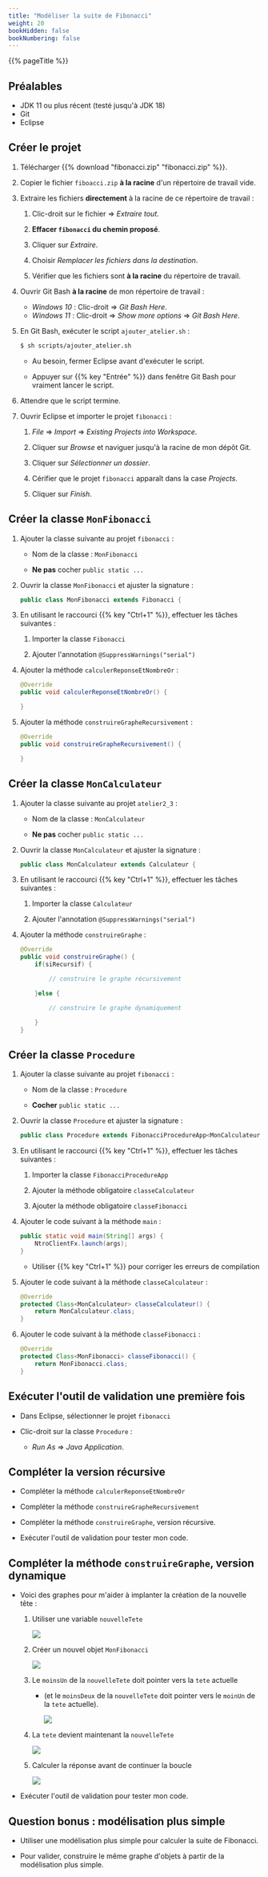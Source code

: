 ```yaml
---
title: "Modéliser la suite de Fibonacci"
weight: 20
bookHidden: false
bookNumbering: false
---
```


{{% pageTitle %}}

## Préalables

* JDK 11 ou plus récent (testé jusqu'à JDK 18)
* Git
* Eclipse

## Créer le projet

1. Télécharger {{% download "fibonacci.zip" "fibonacci.zip" %}}.

1. Copier le fichier `fiboacci.zip` **à la racine** d'un répertoire de travail vide.

1. Extraire les fichiers **directement** à la racine de ce répertoire de travail&nbsp;:

    1. Clic-droit sur le fichier => *Extraire tout*.

    1. **Effacer `fibonacci` du chemin proposé**.

    1. Cliquer sur *Extraire*.

    1. Choisir *Remplacer les fichiers dans la destination*.

    1. Vérifier que les fichiers sont **à la racine** du répertoire de travail.


1. Ouvrir Git Bash **à la racine** de mon répertoire de travail&nbsp;:

    * *Windows 10*&nbsp;: Clic-droit => *Git Bash Here*.
    * *Windows 11*&nbsp;: Clic-droit => *Show more options* => *Git Bash Here*.

1. En Git Bash, exécuter le script `ajouter_atelier.sh`&nbsp;:

    ```bash
    $ sh scripts/ajouter_atelier.sh
    ```

    * Au besoin, fermer Eclipse avant d'exécuter le script.

    * Appuyer sur {{% key "Entrée" %}} dans fenêtre Git Bash pour vraiment lancer le script.


1. Attendre que le script termine.

1. Ouvrir Eclipse et importer le projet `fibonacci`&nbsp;:

    1. *File* => *Import* => *Existing Projects into Workspace*.

    1. Cliquer sur *Browse* et naviguer jusqu'à la racine de mon dépôt Git.

    1. Cliquer sur *Sélectionner un dossier*.

    1. Cérifier que le projet `fibonacci` apparaît dans la case *Projects*.

    1. Cliquer sur *Finish*.


## Créer la classe `MonFibonacci`

1. Ajouter la classe suivante au projet `fibonacci`&nbsp;:

    * Nom de la classe&nbsp;: `MonFibonacci`

    * **Ne pas** cocher `public static ...`

1. Ouvrir la classe `MonFibonacci` et ajuster la signature&nbsp;:

    ```java
    public class MonFibonacci extends Fibonacci {
    ```

1. En utilisant le raccourci {{% key "Ctrl+1" %}}, effectuer les tâches suivantes&nbsp;:

    1. Importer la classe `Fibonacci`

    1. Ajouter l'annotation `@SuppressWarnings("serial")`

1. Ajouter la méthode `calculerReponseEtNombreOr`&nbsp;:

    ```java
    @Override
    public void calculerReponseEtNombreOr() {

    }
    ```

1. Ajouter la méthode `construireGrapheRecursivement`&nbsp;:

    ```java
    @Override
    public void construireGrapheRecursivement() {

    }
    ```

## Créer la classe `MonCalculateur`

1. Ajouter la classe suivante au projet `atelier2_3`&nbsp;:

    * Nom de la classe&nbsp;: `MonCalculateur`

    * **Ne pas** cocher `public static ...`

1. Ouvrir la classe `MonCalculateur` et ajuster la signature&nbsp;:

    ```java
    public class MonCalculateur extends Calculateur {
    ```

1. En utilisant le raccourci {{% key "Ctrl+1" %}}, effectuer les tâches suivantes&nbsp;:

    1. Importer la classe `Calculateur`

    1. Ajouter l'annotation `@SuppressWarnings("serial")`

1. Ajouter la méthode `construireGraphe`&nbsp;:

    ```java
    @Override
    public void construireGraphe() {
        if(siRecursif) {

            // construire le graphe récursivement

        }else {

            // construire le graphe dynamiquement

        }
    }
    ```

## Créer la classe `Procedure`

1. Ajouter la classe suivante au projet `fibonacci`&nbsp;:

    * Nom de la classe&nbsp;: `Procedure`

    * **Cocher** `public static ...`

1. Ouvrir la classe `Procedure` et ajuster la signature&nbsp;:

    ```java
    public class Procedure extends FibonacciProcedureApp<MonCalculateur, MonFibonacci> {
    ```

1. En utilisant le raccourci {{% key "Ctrl+1" %}}, effectuer les tâches suivantes&nbsp;:

    1. Importer la classe `FibonacciProcedureApp`

    1. Ajouter la méthode obligatoire `classeCalculateur`

    1. Ajouter la méthode obligatoire `classeFibonacci`

1. Ajouter le code suivant à la méthode `main`&nbsp;:

    ```java
    public static void main(String[] args) {
        NtroClientFx.launch(args);
    }
    ```

    * Utiliser {{% key "Ctrl+1" %}} pour corriger les erreurs de compilation

1. Ajouter le code suivant à la méthode `classeCalculateur`&nbsp;:

    ```java
    @Override
    protected Class<MonCalculateur> classeCalculateur() {
        return MonCalculateur.class;
    }
    ```

1. Ajouter le code suivant à la méthode `classeFibonacci`&nbsp;:

    ```java
    @Override
    protected Class<MonFibonacci> classeFibonacci() {
        return MonFibonacci.class;
    }
    ```

## Exécuter l'outil de validation une première fois

* Dans Eclipse, sélectionner le projet `fibonacci`

* Clic-droit sur la classe `Procedure`&nbsp;:

    * *Run As* => *Java Application*.

## Compléter la version récursive

* Compléter la méthode `calculerReponseEtNombreOr`

* Compléter la méthode `construireGrapheRecursivement`

* Compléter la méthode `construireGraphe`, version récursive.

* Exécuter l'outil de validation pour tester mon code.

## Compléter la méthode `construireGraphe`, version dynamique

* Voici des graphes pour m'aider à implanter la création de la nouvelle tête&nbsp;:

    1. Utiliser une variable `nouvelleTete`

        <img src="dyn01.png"/>

    1. Créer un nouvel objet `MonFibonacci`

        <img src="dyn02.png"/>

    1. Le `moinsUn` de la `nouvelleTete` doit pointer vers la `tete` actuelle
        * (et le `moinsDeux` de la `nouvelleTete` doit pointer vers le `moinUn` de la `tete` actuelle).

            <img src="dyn03.png"/>

    1. La `tete` devient maintenant la `nouvelleTete`

        <img src="dyn04.png"/>

    1. Calculer la réponse avant de continuer la boucle

        <img src="dyn05.png"/>

* Exécuter l'outil de validation pour tester mon code.


## Question bonus&nbsp;: modélisation plus simple

* Utiliser une modélisation plus simple pour calculer la suite de Fibonacci.

* Pour valider, construire le même graphe d'objets à partir de la modélisation plus simple.


